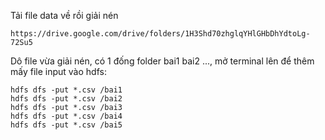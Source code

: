 Tải file data về rồi giải nén

```
https://drive.google.com/drive/folders/1H3Shd70zhglqYHlGHbDhYdtoLg-72Su5
```

Dô file vừa giải nén, có 1 đống folder bai1 bai2 ..., mở terminal lên để thêm mấy file input vào hdfs:

```
hdfs dfs -put *.csv /bai1
hdfs dfs -put *.csv /bai2
hdfs dfs -put *.csv /bai3
hdfs dfs -put *.csv /bai4
hdfs dfs -put *.csv /bai5
```
